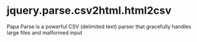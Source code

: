 jquery.parse.csv2html.html2csv
==============================

Papa Parse is a powerful CSV (delimited text) parser that gracefully handles large files and malformed input
